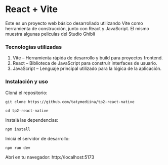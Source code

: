 # React + Vite

Este es un proyecto web básico desarrollado utilizando Vite como herramienta de construcción, junto con React y JavaScript. El mismo muestra algunas peliculas del Studio Ghibli

### Tecnologías utilizadas
1. Vite – Herramienta rápida de desarrollo y build para proyectos frontend.
2. React – Biblioteca de JavaScript para construir interfaces de usuario.
3. JavaScript – Lenguaje principal utilizado para la lógica de la aplicación.


### Instalación y uso

Cloná el repositorio:

`git clone https://github.com/tatymediina/tp2-react-native`

`cd tp2-react-native`

Instalá las dependencias:

`npm install`

Iniciá el servidor de desarrollo:

`npm run dev`

Abrí en tu navegador: http://localhost:5173
